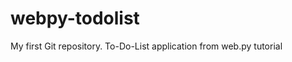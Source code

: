 webpy-todolist
==============

My first Git repository. To-Do-List application from web.py tutorial
